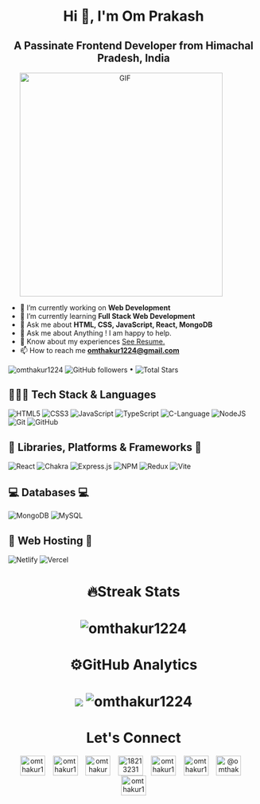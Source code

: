 <h1 align="center">Hi 👋, I'm Om Prakash</h1>
<h2 align="center">A Passinate Frontend Developer from Himachal Pradesh, India</h2>

<a target="_blank" align="center">
  <img height="450" width="90%" alt="GIF" src="https://github.com/JayantGoel001/JayantGoel001/blob/master/GIF/code.gif">
</a>

- 🔭 I’m currently working on **Web Development**
- 🌱 I’m currently learning **Full Stack Web Development**
- 💬 Ask me about **HTML, CSS, JavaScript, React, MongoDB**
- 💬 Ask me about Anything ! I am happy to help.
- 📄 Know about my experiences [See Resume.](https://drive.google.com/drive/folders/1uBQIZC84qRJW9gYZBO7e6bIcvMjkkkah)
- 📫 How to reach me **omthakur1224@gmail.com**
 
<!----------------------------------- Social Media Links Section ------------------------------------>

<!-- <h2>📱 Let's Connect 📱</h2>


<p align="left">
    <a href="https://www.linkedin.com/in/omthakur3404/" target="_blank">
        <img align="center" src="https://img.shields.io/badge/LinkedIn-0077B5?style=for-the-badge&logo=linkedin&logoColor=white" alt="https://www.linkedin.com/in/omthakur3404/" />
    </a>
    <a href="https://omprakash-portfolio.vercel.app">
        <img align="center" src="https://img.shields.io/badge/Portfolio-18A303?style=for-the-badge&logo=ionic&logoColor=white" alt="https://omprakash-portfolio.vercel.app" />
    </a>
    <a title="omthakur1224@gmai.com" href="mailto:getomthakur1224@gmai.com">
        <img align="center" src="https://img.shields.io/badge/Gmail-D14836?style=for-the-badge&logo=gmail&logoColor=white" alt="getomthakur1224@gmail.com" />
    </a>
    </a>
    <a href="https://www.leetcode.com/omthakur1224">
        <img align="center" src="https://img.shields.io/badge/leetcode-black?style=for-the-badge&logo=leetcode&logoColor=yellow" alt="https://www.leetcode.com/omthakur1224" />
    </a>
    <a href="https://twitter.com/omthakur1224">
        <img align="center" src="https://img.shields.io/badge/twitter-blue?style=for-the-badge&logo=twitter&logoColor=white" alt="https://twitter.com/omthakur1224" />
    </a>
</p> -->
 
<p align="left">  
  <img align="center" src="https://komarev.com/ghpvc/?username=omthakur1224" alt="omthakur1224" />
  <img align="center" alt="GitHub followers" src="https://img.shields.io/github/followers/omthakur1224?label=Followers&style=social"> •   
  <img align="center" src="https://img.shields.io/github/stars/omthakur1224?label=Stars" alt="Total Stars">
</p>
<!-- 
//image
<a align="center" target="_blank"><img  align="center" height="300" width="300" alt="GIF" src="https://github.com/JayantGoel001/JayantGoel001/blob/master/GIF/github.gif"></a> -->
<!-- <p>
<div align="center">
  <img src="https://img.shields.io/badge/-HTML-c58545?style=for-the-badge&logo=html5&logoColor=56BBF1&labelColor=282828">
  <img src="https://img.shields.io/badge/-CSS-d1a01f?style=for-the-badge&logo=css3&logoColor=d1a01f&labelColor=282828">
  <img src="https://img.shields.io/badge/-Python-98b982?style=for-the-badge&logo=python&logoColor=98b982&labelColor=282828">
</div>
</p> -->


<!----------------------------------- Tech Stack Section ------------------------------------>

### <h2>👨🏻‍💻 Tech Stack & Languages</h2>

![HTML5](https://img.shields.io/badge/HTML5-E34F26?style=for-the-badge&logo=html5&logoColor=white)
![CSS3](https://img.shields.io/badge/CSS3-1572B6?style=for-the-badge&logo=css3&logoColor=white)
![JavaScript](https://img.shields.io/badge/JavaScript-323330?style=for-the-badge&logo=javascript&logoColor=F7DF1E)
![TypeScript](https://img.shields.io/badge/typescript-%23007ACC.svg?style=for-the-badge&logo=typescript&logoColor=white)
![C-Language](https://img.shields.io/badge/c-%2300599C.svg?style=for-the-badge&logo=c&logoColor=white)
![NodeJS](https://img.shields.io/badge/node.js-6DA55F?style=for-the-badge&logo=node.js&logoColor=white)
![Git](https://img.shields.io/badge/git-%23F05033.svg?style=for-the-badge&logo=git&logoColor=white)
![GitHub](https://img.shields.io/badge/github-%23121011.svg?style=for-the-badge&logo=github&logoColor=white)



### <h2>🚀 Libraries, Platforms & Frameworks 🚀</h2>
![React](https://img.shields.io/badge/react-%2320232a.svg?style=for-the-badge&logo=react&logoColor=%2361DAFB)
![Chakra](https://img.shields.io/badge/chakra-%234ED1C5.svg?style=for-the-badge&logo=chakraui&logoColor=white)
![Express.js](https://img.shields.io/badge/express.js-%23404d59.svg?style=for-the-badge&logo=express&logoColor=%2361DAFB)
![NPM](https://img.shields.io/badge/NPM-%23000000.svg?style=for-the-badge&logo=npm&logoColor=white)
![Redux](https://img.shields.io/badge/redux-%23593d88.svg?style=for-the-badge&logo=redux&logoColor=white)
![Vite](https://img.shields.io/badge/vite-%23646CFF.svg?style=for-the-badge&logo=vite&logoColor=white)


### <h2>💻 Databases 💻</h2>
![MongoDB](https://img.shields.io/badge/MongoDB-%234ea94b.svg?style=for-the-badge&logo=mongodb&logoColor=white)
![MySQL](https://img.shields.io/badge/mysql-%2300f.svg?style=for-the-badge&logo=mysql&logoColor=white)
<!-- ![MySQL](https://img.shields.io/badge/MySQL-00000F?style=for-the-badge&logo=mysql&logoColor=blue)<br><br> -->

### <h2>🚀 Web Hosting 🚀</h2>
![Netlify](https://img.shields.io/badge/netlify-%23000000.svg?style=for-the-badge&logo=netlify&logoColor=#00C7B7)
![Vercel](https://img.shields.io/badge/vercel-%23000000.svg?style=for-the-badge&logo=vercel&logoColor=white)
 

<!-- 
<h1  align="center">⚙️ Languages and Tools</h1> <br/>
<p  align="center"> <a href="https://www.cprogramming.com/" target="_blank" rel="noreferrer"> <img src="https://raw.githubusercontent.com/devicons/devicon/master/icons/c/c-original.svg" alt="c" width="40" height="40"/> </a>  &nbsp; &nbsp; <a href="https://www.w3schools.com/css/" target="_blank" rel="noreferrer"> <img src="https://raw.githubusercontent.com/devicons/devicon/master/icons/css3/css3-original-wordmark.svg" alt="css3" width="40" height="40"/> </a>  &nbsp; &nbsp;  <a href="https://git-scm.com/" target="_blank" rel="noreferrer"> <img src="https://www.vectorlogo.zone/logos/git-scm/git-scm-icon.svg" alt="git" width="40" height="40"/> </a> &nbsp; &nbsp; <a href="https://www.w3.org/html/" target="_blank" rel="noreferrer"> <img src="https://raw.githubusercontent.com/devicons/devicon/master/icons/html5/html5-original-wordmark.svg" alt="html5" width="40" height="40"/> </a> &nbsp; &nbsp;  <a href="https://developer.mozilla.org/en-US/docs/Web/JavaScript" target="_blank" rel="noreferrer"> <img src="https://raw.githubusercontent.com/devicons/devicon/master/icons/javascript/javascript-original.svg" alt="javascript" width="40" height="40"/> </a> <br/><br/> <a href="https://www.mongodb.com/" target="_blank" rel="noreferrer"> <img src="https://raw.githubusercontent.com/devicons/devicon/master/icons/mongodb/mongodb-original-wordmark.svg" alt="mongodb" width="40" height="40"/> </a> &nbsp; &nbsp; <a href="https://nodejs.org" target="_blank" rel="noreferrer"> <img src="https://raw.githubusercontent.com/devicons/devicon/master/icons/nodejs/nodejs-original-wordmark.svg" alt="nodejs" width="40" height="40"/> </a> &nbsp; &nbsp; <a href="https://reactjs.org/" target="_blank" rel="noreferrer"> <img src="https://raw.githubusercontent.com/devicons/devicon/master/icons/react/react-original-wordmark.svg" alt="react" width="40" height="40"/> </a> &nbsp; &nbsp; <a href="https://expressjs.com" target="_blank" rel="noreferrer"> <img src="https://raw.githubusercontent.com/devicons/devicon/master/icons/express/express-original-wordmark.svg" alt="express" width="40" height="40"/> </a></p>
 -->
<!-- <div align="center">
  <a href="https://open.spotify.com/user/6s6pbtefezpookh8gwnkko15v">
    <img src="https://readme-spotify-tingz.vercel.app/api/now-playing">
  </a>
</div>
 -->

<h1 align="center">🔥Streak Stats <h1/>
<p align="center">
  <img  src="https://github-readme-streak-stats.herokuapp.com/?user=omthakur1224&theme=tokyonight" alt="omthakur1224" />
</p>

<h1 align="center">⚙️GitHub Analytics<h1/>
<p align="center">
  <img src="https://github-readme-stats.vercel.app/api?username=omthakur1224&show_icons=true&theme=tokyonight"/>
  <img  src="https://github-readme-stats.vercel.app/api/top-langs?username=omthakur1224&show_icons=true&locale=en&layout=compact&theme=tokyonight" alt="omthakur1224" />
</p>
  
<h1 align="center">Let's Connect</h1>
<p align="center" >
<a href="https://dev.to/omthakur1224" target="blank"><img align="center" src="https://raw.githubusercontent.com/rahuldkjain/github-profile-readme-generator/master/src/images/icons/Social/devto.svg" alt="omthakur1224" height="40" width="50" /></a>&nbsp; &nbsp;
<a href="https://twitter.com/omthakur1224" target="blank"><img align="center" src="https://raw.githubusercontent.com/rahuldkjain/github-profile-readme-generator/master/src/images/icons/Social/twitter.svg" alt="omthakur1224" height="40" width="50" /></a>&nbsp; &nbsp;
<a href="https://linkedin.com/in/omthakur3404" target="blank"><img align="center" src="https://raw.githubusercontent.com/rahuldkjain/github-profile-readme-generator/master/src/images/icons/Social/linked-in-alt.svg" alt="omthakur3404" height="40" width="50" /></a>&nbsp; &nbsp;
<a href="https://stackoverflow.com/users/18213231" target="blank"><img align="center" src="https://raw.githubusercontent.com/rahuldkjain/github-profile-readme-generator/master/src/images/icons/Social/stack-overflow.svg" alt="18213231" height="40" width="50" /></a>&nbsp; &nbsp;
<a href="https://fb.com/omthakur1224" target="blank"><img align="center" src="https://raw.githubusercontent.com/rahuldkjain/github-profile-readme-generator/master/src/images/icons/Social/facebook.svg" alt="omthakur1224" height="40" width="50" /></a>&nbsp; &nbsp;
<a href="https://instagram.com/omthakur1224" target="blank"><img align="center" src="https://raw.githubusercontent.com/rahuldkjain/github-profile-readme-generator/master/src/images/icons/Social/instagram.svg" alt="omthakur1224" height="40" width="50" /></a>&nbsp; &nbsp;
<a href="https://medium.com/@omthakur1224" target="blank"><img align="center" src="https://raw.githubusercontent.com/rahuldkjain/github-profile-readme-generator/master/src/images/icons/Social/medium.svg" alt="@omthakur1224" height="40" width="50" /></a>&nbsp; &nbsp;
<a href="https://www.hackerrank.com/omthakur1224" target="blank"><img align="center" src="https://raw.githubusercontent.com/rahuldkjain/github-profile-readme-generator/master/src/images/icons/Social/hackerrank.svg" alt="omthakur1224" height="40" width="50" /></a>
</p>
